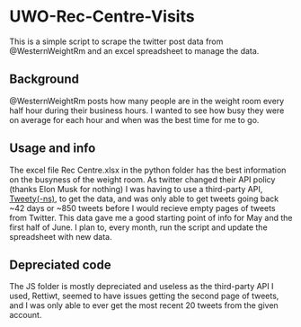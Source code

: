# UWO-Rec-Centre-Visits

This is a simple script to scrape the twitter post data from @WesternWeightRm and an excel spreadsheet to manage the data. 

## Background

@WesternWeightRm posts how many people are in the weight room every half hour during their business hours. I wanted to see how busy they were on average for each hour and when was the best time for me to go. 

## Usage and info

The excel file Rec Centre.xlsx in the python folder has the best information on the busyness of the weight room. As twitter changed their API policy (thanks Elon Musk for nothing) I was having to use a third-party API, [Tweety(-ns)](https://github.com/mahrtayyab/tweety), to get the data, and was only able to get tweets going back ~42 days or ~850 tweets before I would recieve empty pages of tweets from Twitter. This data gave me a good starting point of info for May and the first half of June. I plan to, every month, run the script and update the spreadsheet with new data. 

## Depreciated code

The JS folder is mostly depreciated and useless as the third-party API I used, Rettiwt, seemed to have issues getting the second page of tweets, and I was only able to ever get the most recent 20 tweets from the given account.